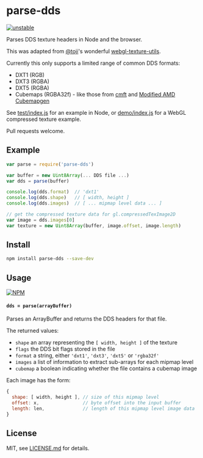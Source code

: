 # parse-dds

[![unstable](http://badges.github.io/stability-badges/dist/unstable.svg)](http://github.com/badges/stability-badges)

Parses DDS texture headers in Node and the browser. 

This was adapted from [@toji](https://twitter.com/Tojiro)'s wonderful [webgl-texture-utils](https://github.com/toji/webgl-texture-utils/blob/master/texture-util/dds.js). 

Currently this only supports a limited range of common DDS formats: 

- DXT1 (RGB)
- DXT3 (RGBA)
- DXT5 (RGBA)
- Cubemaps (RGBA32f) - like those from [cmft](https://github.com/dariomanesku/cmft) and [Modified AMD Cubemapgen](https://seblagarde.wordpress.com/2012/06/10/amd-cubemapgen-for-physically-based-rendering/)

See [test/index.js](test/index.js) for an example in Node, or [demo/index.js](demo/index.js) for a WebGL compressed texture example.

Pull requests welcome.

## Example

```js
var parse = require('parse-dds')

var buffer = new Uint8Array(... DDS file ...)
var dds = parse(buffer)

console.log(dds.format)  // 'dxt1'
console.log(dds.shape)   // [ width, height ]
console.log(dds.images)  // [ ... mipmap level data ... ]

// get the compressed texture data for gl.compressedTexImage2D
var image = dds.images[0]
var texture = new Uint8Array(buffer, image.offset, image.length)
```

## Install

```sh
npm install parse-dds --save-dev
```

## Usage

[![NPM](https://nodei.co/npm/parse-dds.png)](https://www.npmjs.com/package/parse-dds)

#### `dds = parse(arrayBuffer)`

Parses an ArrayBuffer and returns the DDS headers for that file.

The returned values:

- `shape` an array representing the `[ width, height ]` of the texture
- `flags` the DDS bit flags stored in the file
- `format` a string, either `'dxt1'`, `'dxt3'`, `'dxt5'` or `'rgba32f'`
- `images` a list of information to extract sub-arrays for each mipmap level
- `cubemap` a boolean indicating whether the file contains a cubemap image

Each image has the form:

```js
{
  shape: [ width, height ], // size of this mipmap level
  offset: x,                // byte offset into the input buffer
  length: len,              // length of this mipmap level image data
}
```

## License

MIT, see [LICENSE.md](http://github.com/Jam3/parse-dds/blob/master/LICENSE.md) for details.
